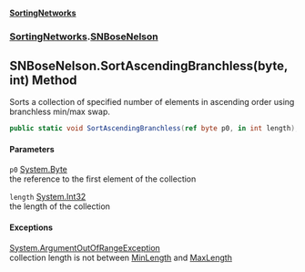 #### [SortingNetworks](index.md 'index')
### [SortingNetworks](SortingNetworks.md 'SortingNetworks').[SNBoseNelson](SortingNetworks_SNBoseNelson.md 'SortingNetworks.SNBoseNelson')
## SNBoseNelson.SortAscendingBranchless(byte, int) Method
Sorts a collection of specified number of elements in ascending order using branchless min/max swap.  
```csharp
public static void SortAscendingBranchless(ref byte p0, in int length);
```
#### Parameters
<a name='SortingNetworks_SNBoseNelson_SortAscendingBranchless(byte_int)_p0'></a>
`p0` [System.Byte](https://docs.microsoft.com/en-us/dotnet/api/System.Byte 'System.Byte')  
the reference to the first element of the collection
  
<a name='SortingNetworks_SNBoseNelson_SortAscendingBranchless(byte_int)_length'></a>
`length` [System.Int32](https://docs.microsoft.com/en-us/dotnet/api/System.Int32 'System.Int32')  
the length of the collection
  
#### Exceptions
[System.ArgumentOutOfRangeException](https://docs.microsoft.com/en-us/dotnet/api/System.ArgumentOutOfRangeException 'System.ArgumentOutOfRangeException')  
collection length is not between [MinLength](SortingNetworks_SNBoseNelson_MinLength.md 'SortingNetworks.SNBoseNelson.MinLength') and [MaxLength](SortingNetworks_SNBoseNelson_MaxLength.md 'SortingNetworks.SNBoseNelson.MaxLength')
